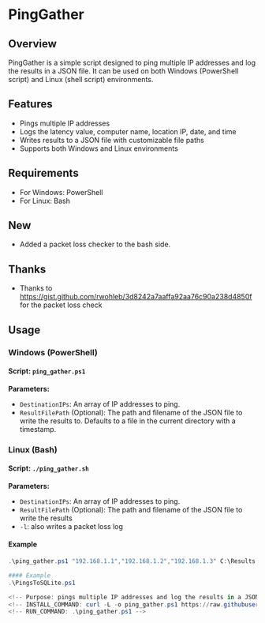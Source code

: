 # PingGather

## Overview
PingGather is a simple script designed to ping multiple IP addresses and log the results in a JSON file. It can be used on both Windows (PowerShell script) and Linux (shell script) environments.

## Features
- Pings multiple IP addresses
- Logs the latency value, computer name, location IP, date, and time
- Writes results to a JSON file with customizable file paths
- Supports both Windows and Linux environments

## Requirements
- For Windows: PowerShell
- For Linux: Bash

## New
- Added a packet loss checker to the bash side.

## Thanks
- Thanks to https://gist.github.com/rwohleb/3d8242a7aaffa92aa76c90a238d4850f for the packet loss check
## Usage

### Windows (PowerShell)

#### Script: `ping_gather.ps1`

**Parameters:**
- `DestinationIPs`: An array of IP addresses to ping.
- `ResultFilePath` (Optional): The path and filename of the JSON file to write the results to. Defaults to a file in the current directory with a timestamp.
<!-- INSTALL_COMMAND: curl -L -o ping_gather.ps1 https://raw.githubusercontent.com/mrdatawolf/PingGather/main/ping_gather.ps1; curl -L -o ping_gather.sh https://raw.githubusercontent.com/mrdatawolf/PingGather/main/ping_gather.sh -->
<!-- RUN_COMMAND: .\ping_gather.ps1 "192.168.1.1","192.168.1.2","8.8.8.8" -->

### Linux (Bash)

#### Script: `./ping_gather.sh`

**Parameters:**
- `DestinationIPs`: An array of IP addresses to ping.
- `ResultFilePath` (Optional): The path and filename of the JSON file to write the results 
- `-l`: also writes a packet loss log

#### Example
```powershell
.\ping_gather.ps1 "192.168.1.1","192.168.1.2","192.168.1.3" C:\Results.json

#### Example
.\PingsToSQLite.ps1

<!-- Purpose: pings multiple IP addresses and log the results in a JSON file. It also puts the results into a SQLite DB -->
<!-- INSTALL_COMMAND: curl -L -o ping_gather.ps1 https://raw.githubusercontent.com/mrdatawolf/PingGather/main/ping_gather.ps1; -->
<!-- RUN_COMMAND: .\ping_gather.ps1 -->
